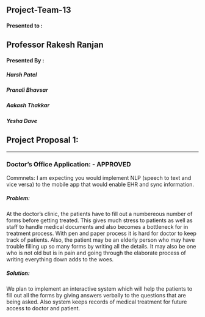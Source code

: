 ## Project-Team-13

#### Presented to :
Professor Rakesh Ranjan
--------------

#### Presented By :
##### Harsh Patel  
##### Pranali Bhavsar
##### Aakash Thakkar 
##### Yesha Dave


## Project Proposal 1:
--------------------------------
### Doctor’s Office Application:  - APPROVED 
Commnets: I am expecting you would implement NLP (speech to text and vice versa) to the mobile app that would enable EHR and sync information.

##### Problem: 
At the doctor’s clinic, the patients have to fill out a numbereous number of forms before getting treated. This gives much stress to patients as well as staff to handle medical documents and also becomes a bottleneck for in treatment process. With pen and paper process it is hard for doctor to keep track of patients. Also, the patient may be an elderly person who may have trouble filling up so many forms by writing all the details. It may also be one who is not old but is in pain and going through the elaborate process of writing everything down adds to the woes. 

##### Solution: 
We plan to implement an interactive system which will help the patients to fill out all the forms by giving answers verbally to the questions that are being asked. Also system keeps records of medical treatment for future access to doctor and patient.



